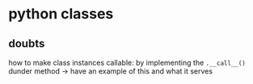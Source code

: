 # python classes

## doubts

how to make class instances callable: by implementing the `.__call__()` dunder method -> have an example of this and what it serves

